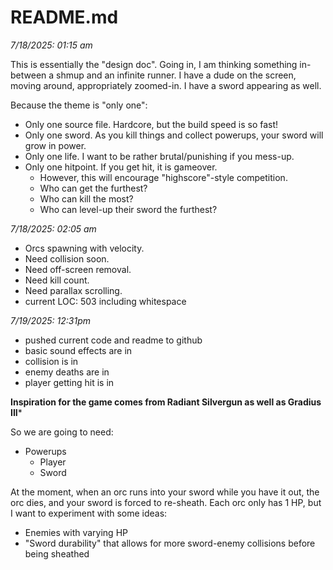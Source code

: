 # README.md

*7/18/2025: 01:15 am*

This is essentially the "design doc".
Going in, I am thinking something in-between a shmup and an infinite runner.
I have a dude on the screen, moving around, appropriately zoomed-in.
I have a sword appearing as well. 

Because the theme is "only one":

- Only one source file. Hardcore, but the build speed is so fast!
- Only one sword. As you kill things and collect powerups, your sword will grow in power.
- Only one life. I want to be rather brutal/punishing if you mess-up.
- Only one hitpoint. If you get hit, it is gameover.
  - However, this will encourage "highscore"-style competition.
  - Who can get the furthest?
  - Who can kill the most?
  - Who can level-up their sword the furthest?

*7/18/2025: 02:05 am*

- Orcs spawning with velocity. 
- Need collision soon.
- Need off-screen removal.
- Need kill count.
- Need parallax scrolling.
- current LOC: 503 including whitespace

*7/19/2025: 12:31pm*

- pushed current code and readme to github
- basic sound effects are in
- collision is in
- enemy deaths are in
- player getting hit is in

**Inspiration for the game comes from Radiant Silvergun as well as Gradius III***

So we are going to need:

- Powerups
    - Player
    - Sword

At the moment, when an orc runs into your sword while you have it out, the orc dies, and your sword is forced to re-sheath.
Each orc only has 1 HP, but I want to experiment with some ideas:

- Enemies with varying HP
- "Sword durability" that allows for more sword-enemy collisions before being sheathed




